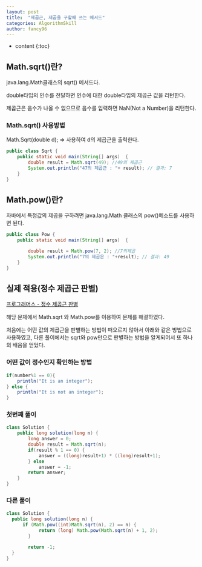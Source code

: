 ```yaml
---
layout: post
title:  "제곱근, 제곱을 구할때 쓰는 메서드"
categories: AlgorithmSkill
author: fancy96
---
```

* content
  {:toc}

## Math.sqrt()란?

java.lang.Math클래스의 sqrt() 메서드다.

double타입의 인수를 전달하면 인수에 대한 double타입의 제곱근 값을 리턴한다.

제곱근은 음수가 나올 수 없으므로 음수를 입력하면 NaN(Not a Number)을 리턴한다.

### Math.sqrt() 사용방법

Math.Sqrt(double d); ⇒ 사용하여 d의 제곱근을 출력한다.

``` java
public class Sqrt {
    public static void main(String[] args)  {
        double result = Math.sqrt(49); //49의 제곱근
        System.out.println("47의 제곱근 : "+ result); // 결과: 7
    }
}
```

## Math.pow()란?

자바에서 특정값의 제곱을 구하려면 java.lang.Math 클래스의 pow()메소드를 사용하면 된다.

``` java
public class Pow {
    public static void main(String[] args)  {

        double result = Math.pow(7, 2); //7의제곱
        System.out.println("7의 제곱은 : "+result); // 결과: 49
    }
}
```

## 실제 적용(정수 제곱근 판별)

[프로그래머스 - 정수 제곱근 판별](https://school.programmers.co.kr/learn/courses/30/lessons/12934)

해당 문제에서 Math.sqrt 와 Math.pow를 이용하여 문제를 해결하였다.

처음에는 어떤 값의 제곱근을 판별하는 방법이 떠오르지 않아서 아래와 같은 방법으로 사용하였고, 다른 풀이에서는 sqrt와 pow만으로 판별하는 방법을 알게되어서 또 하나의 배움을 얻었다.

### 어떤 값이 정수인지 확인하는 방법

``` java
if(number%1 == 0){
	println("It is an integer");
} else {
	println("It is not an integer");
}
```

### 첫번째 풀이

``` java
class Solution {
    public long solution(long n) {
        long answer = 0;
        double result = Math.sqrt(n);
        if(result % 1 == 0) {
            answer = ((long)result+1) * ((long)result+1);
        } else 
            answer = -1;
        return answer;
    }
}
```

### 다른 풀이

``` java
class Solution {
  public long solution(long n) {
      if (Math.pow((int)Math.sqrt(n), 2) == n) {
            return (long) Math.pow(Math.sqrt(n) + 1, 2);
        }

        return -1;
  }
}
```